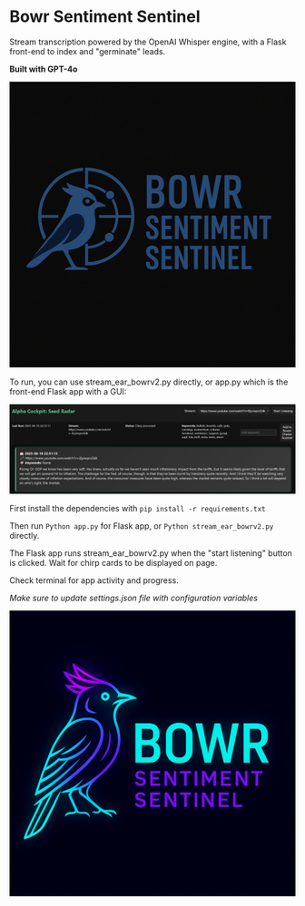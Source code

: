 # Bowr Sentiment Sentinel  
Stream transcription powered by the OpenAI Whisper engine, with a Flask front-end to index and "germinate" leads.  

**Built with GPT-4o**

![bowrlogo](media/BowrSS.png)

To run, you can use stream_ear_bowrv2.py directly, or app.py which is the front-end Flask app with a GUI:    

![bowrdash](media/AC-SR.PNG)

First install the dependencies with ``pip install -r requirements.txt``

Then run ``Python app.py`` for Flask app, or ``Python stream_ear_bowrv2.py`` directly. 

The Flask app runs stream_ear_bowrv2.py when the "start listening" button is clicked. Wait for chirp cards to be displayed on page.

Check terminal for app activity and progress.

*Make sure to update settings.json file with configuration variables*

![bowrlogo2](media/BowrSSB.png)
